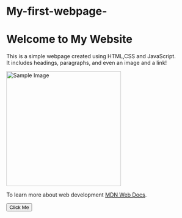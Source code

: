 # My-first-webpage-
<!DOCTYPE html>
<html lang="en">
<head>
  <meta charset="UTF-8">
  <title>My First Web Page</title>
  <link rel="stylesheet" href="p.css">
</head>
<body>
  <h1>Welcome to My Website</h1>
  <p>This is a simple webpage created using HTML,CSS and JavaScript.<br>
It includes headings, paragraphs, and even an image and a link!</p>
  
  <img src="C:\Users\N Poojitha\Downloads\WhatsApp Image 2025-05-27 at 12.08.40 PM (1).jpeg" alt="Sample Image" width="300">
  
  <p>To learn more about web development <a href="https://developer.mozilla.org/" target="_blank">MDN Web Docs</a>.</p>

  <button onclick="showMessage()">Click Me</button>

  <script src="p.js"></script>
</body>
</html>